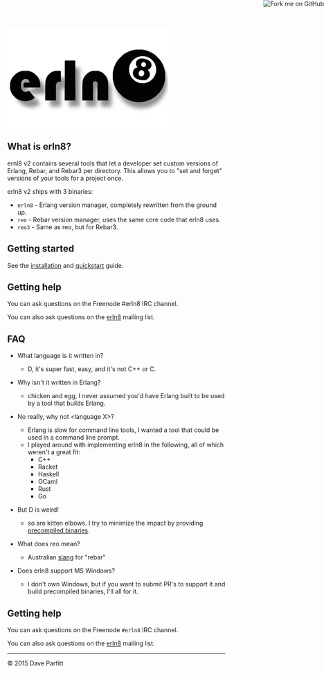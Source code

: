 <a href="https://github.com/erln8/erln8"><img style="position: absolute; top: 0; right: 0; border: 0;" src="https://camo.githubusercontent.com/365986a132ccd6a44c23a9169022c0b5c890c387/68747470733a2f2f73332e616d617a6f6e6177732e636f6d2f6769746875622f726962626f6e732f666f726b6d655f72696768745f7265645f6161303030302e706e67" alt="Fork me on GitHub" data-canonical-src="https://s3.amazonaws.com/github/ribbons/forkme_right_red_aa0000.png"></a>

![erln8 logo](img/erln8.png)



## What is erln8?

ernl8 v2 contains several tools that let a developer set custom versions of Erlang, Rebar, and Rebar3 per directory. This allows you to "set and forget" versions of your tools for a project once.

erln8 v2 ships with 3 binaries:

- `erln8` - Erlang version manager, completely rewritten from the ground up.
- `reo` - Rebar version manager, uses the same core code that erln8 uses.
- `reo3` - Same as reo, but for Rebar3.



## Getting started

See the [installation](installation.md) and [quickstart](quickstart.md) guide.


## Getting help

You can ask questions on the Freenode #erln8 IRC channel.

You can also ask questions on the [erln8](https://groups.google.com/forum/?hl=en#!forum/erln8) mailing list.


## FAQ

- What language is it written in?
	- D, it's super fast, easy, and it's not C++ or C.

- Why isn't it written in Erlang?	
	- chicken and egg, I never assumed you'd have Erlang built to be used by a tool that builds Erlang.

- No really, why not \<language X\>?
	- Erlang is slow for command line tools, I wanted a tool that could be used in a command line prompt.
	- I played around with implementing erln8 in the following, all of which weren't a great fit:
		- C++
		- Racket
		- Haskell
		- OCaml
		- Rust
		- Go

- But D is weird!
	- so are kitten elbows. I try to minimize the impact by providing [precompiled binaries](installation.md).
	
- What does reo mean?
	- Australian [slang](https://en.wikipedia.org/wiki/Rebar) for "rebar"

- Does erln8 support MS Windows?
	- I don't own Windows, but if you want to submit PR's to support it and build precompiled binaries, I'll all for it.


## Getting help

You can ask questions on the Freenode `#erln8` IRC channel.

You can also ask questions on the [erln8](https://groups.google.com/forum/?hl=en#!forum/erln8) mailing list.


---

© 2015 Dave Parfitt




